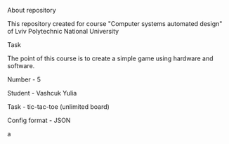 About repository

This repository created for course "Computer systems automated design" of Lviv Polytechnic National University

Task

The point of this course is to create a simple game using hardware and software.

Number - 5

Student - Vashcuk Yulia

Task - tic-tac-toe (unlimited board)

Config format - JSON

a

